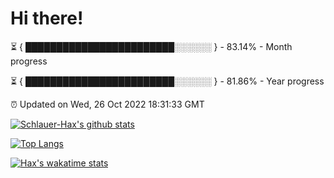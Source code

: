 # Hi there!

⏳ { ████████████████████████░░░░░░ } - 83.14% - Month progress

⏳ { ████████████████████████░░░░░░ } - 81.86% - Year progress

⏰ Updated on Wed, 26 Oct 2022 18:31:33 GMT


[![Schlauer-Hax's github stats](https://github-readme-stats.vercel.app/api?username=Schlauer-Hax&show_icons=true&theme=dark&count_private=true)](https://github.com/Schlauer-Hax)


[![Top Langs](https://github-readme-stats.vercel.app/api/top-langs/?username=Schlauer-Hax&layout=compact&theme=dark)](https://github.com/Schlauer-Hax?tab=repositories)


[![Hax's wakatime stats](https://github-readme-stats.vercel.app/api/wakatime?username=Hax&theme=dark)](https://wakatime.com/@Hax)

